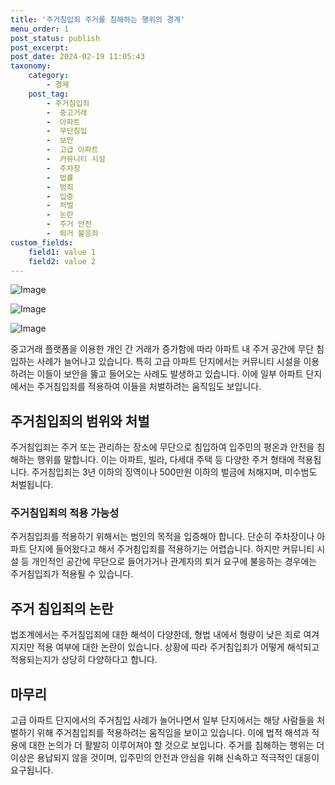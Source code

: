 ```yaml
---
title: '주거침입죄 주거를 침해하는 행위의 경계'
menu_order: 1
post_status: publish
post_excerpt: 
post_date: 2024-02-19 11:05:43
taxonomy:
    category:
        - 경제
    post_tag:
        - 주거침입죄
        -  중고거래
        -  아파트
        -  무단침입
        -  보안
        -  고급 아파트
        -  커뮤니티 시설
        -  주차장
        -  법률
        -  범죄
        -  입증
        -  처벌
        -  논란
        -  주거 안전
        -  퇴거 불응죄
custom_fields:
    field1: value 1
    field2: value 2
---
```


![Image](https://imgnews.pstatic.net/image/015/2024/02/13/0004947517_001_20240213073701040.jpg?type=w647)

![Image](https://imgnews.pstatic.net/image/015/2024/02/13/0004947517_002_20240213073701065.jpg?type=w647)

![Image](https://imgnews.pstatic.net/image/015/2024/02/13/0004947517_003_20240213073701090.jpg?type=w647)

중고거래 플랫폼을 이용한 개인 간 거래가 증가함에 따라 아파트 내 주거 공간에 무단 침입하는 사례가 늘어나고 있습니다. 특히 고급 아파트 단지에서는 커뮤니티 시설을 이용하려는 이들이 보안을 뚫고 들어오는 사례도 발생하고 있습니다. 이에 일부 아파트 단지에서는 주거침입죄를 적용하여 이들을 처벌하려는 움직임도 보입니다.
## 주거침입죄의 범위와 처벌
주거침입죄는 주거 또는 관리하는 장소에 무단으로 침입하여 입주민의 평온과 안전을 침해하는 행위를 말합니다. 이는 아파트, 빌라, 다세대 주택 등 다양한 주거 형태에 적용됩니다. 주거침입죄는 3년 이하의 징역이나 500만원 이하의 벌금에 처해지며, 미수범도 처벌됩니다.
### 주거침입죄의 적용 가능성
주거침입죄를 적용하기 위해서는 범인의 목적을 입증해아 합니다. 단순히 주차장이나 아파트 단지에 들어왔다고 해서 주거침입죄를 적용하기는 어렵습니다. 하지만 커뮤니티 시설 등 개인적인 공간에 무단으로 들어가거나 관계자의 퇴거 요구에 불응하는 경우에는 주거침입죄가 적용될 수 있습니다.
## 주거 침입죄의 논란
법조계에서는 주거침입죄에 대한 해석이 다양한데, 형법 내에서 형량이 낮은 죄로 여겨지지만 적용 여부에 대한 논란이 있습니다. 상황에 따라 주거침입죄가 어떻게 해석되고 적용되는지가 상당히 다양하다고 합니다.
## 마무리
고급 아파트 단지에서의 주거침입 사례가 늘어나면서 일부 단지에서는 해당 사람들을 처벌하기 위해 주거침입죄를 적용하려는 움직임을 보이고 있습니다. 이에 법적 해석과 적용에 대한 논의가 더 활발히 이루어져야 할 것으로 보입니다. 주거를 침해하는 행위는 더 이상은 용납되지 않을 것이며, 입주민의 안전과 안심을 위해 신속하고 적극적인 대응이 요구됩니다.
